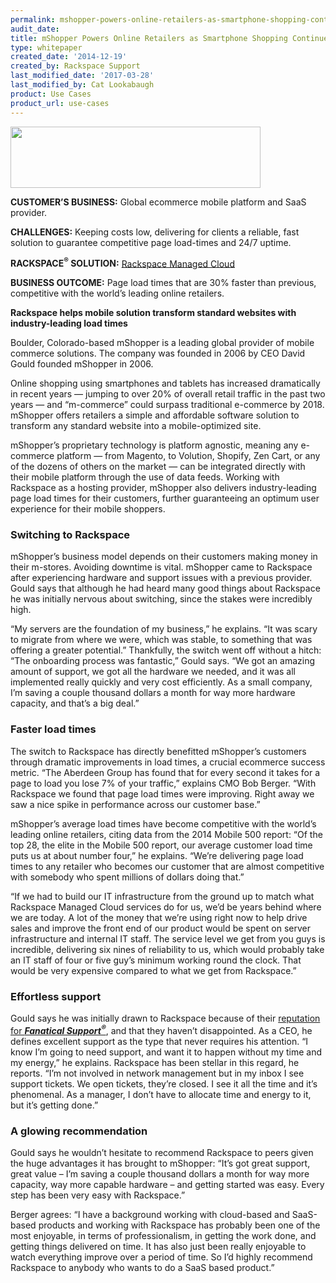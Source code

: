 ```yaml
---
permalink: mshopper-powers-online-retailers-as-smartphone-shopping-continues-to-grow/
audit_date:
title: mShopper Powers Online Retailers as Smartphone Shopping Continues to Grow
type: whitepaper
created_date: '2014-12-19'
created_by: Rackspace Support
last_modified_date: '2017-03-28'
last_modified_by: Cat Lookabaugh
product: Use Cases
product_url: use-cases
---
```


<a href="http://mshopper.com/">
   <img src="{% asset_path use-cases/mshopper-powers-online-retailers-as-smartphone-shopping-continues-to-grow/mShopper_logo_color1.png %}" width="400" height="98" />
</a>

**CUSTOMER’S BUSINESS:** Global ecommerce mobile platform and SaaS provider.

**CHALLENGES:** Keeping costs low, delivering for clients a reliable, fast
solution to guarantee competitive page load-times and 24/7 uptime.

**RACKSPACE<sup>&reg;</sup> SOLUTION:** [Rackspace Managed Cloud](http://www.rackspace.com/cloud)

**BUSINESS OUTCOME:** Page load times that are 30% faster than previous,
competitive with the world’s leading online retailers.

**Rackspace helps mobile solution transform standard websites with
industry-leading load times**

Boulder, Colorado-based mShopper is a leading global provider of mobile
commerce solutions. The company was founded in 2006 by CEO David Gould
founded mShopper in 2006.

Online shopping using smartphones and tablets has increased dramatically
in recent years — jumping to over 20% of overall retail traffic in the
past two years — and “m-commerce” could surpass traditional e-commerce
by 2018. mShopper offers retailers a simple and affordable software
solution to transform any standard website into a mobile-optimized site.

mShopper’s proprietary technology is platform agnostic, meaning any
e-commerce platform — from Magento, to Volution, Shopify, Zen Cart, or
any of the dozens of others on the market — can be integrated directly
with their mobile platform through the use of data feeds. Working with
Rackspace as a hosting provider, mShopper also delivers industry-leading
page load times for their customers, further guaranteeing an optimum
user experience for their mobile shoppers.

### Switching to Rackspace

mShopper’s business model depends on their customers making money in
their m-stores. Avoiding downtime is vital. mShopper came to Rackspace
after experiencing hardware and support issues with a previous provider.
Gould says that although he had heard many good things about Rackspace
he was initially nervous about switching, since the stakes were
incredibly high.

“My servers are the foundation of my business,” he explains. “It was
scary to migrate from where we were, which was stable, to something that
was offering a greater potential.” Thankfully, the switch went off
without a hitch: “The onboarding process was fantastic,” Gould says. “We
got an amazing amount of support, we got all the hardware we needed, and
it was all implemented really quickly and very cost efficiently. As a
small company, I’m saving a couple thousand dollars a month for way more
hardware capacity, and that’s a big deal.”

### Faster load times

The switch to Rackspace has directly benefitted mShopper’s customers
through dramatic improvements in load times, a crucial ecommerce success
metric. “The Aberdeen Group has found that for every second it takes for
a page to load you lose 7% of your traffic,” explains CMO Bob Berger.
“With Rackspace we found that page load times were improving. Right away
we saw a nice spike in performance across our customer base.”

mShopper’s average load times have become competitive with the world’s
leading online retailers, citing data from the 2014 Mobile 500 report:
“Of the top 28, the elite in the Mobile 500 report, our average customer
load time puts us at about number four,” he explains. “We’re delivering
page load times to any retailer who becomes our customer that are almost
competitive with somebody who spent millions of dollars doing that.”

“If we had to build our IT infrastructure from the ground up to match
what Rackspace Managed Cloud services do for us, we’d be years behind
where we are today. A lot of the money that we’re using right now to
help drive sales and improve the front end of our product would be spent
on server infrastructure and internal IT staff. The service level we get
from you guys is incredible, delivering six nines of reliability to us,
which would probably take an IT staff of four or five guy’s minimum
working round the clock. That would be very expensive compared to what
we get from Rackspace.”

### Effortless support

Gould says he was initially drawn to Rackspace because of their
[reputation for ***Fanatical Support<sup>&reg;</sup>***](https://www.youtube.com/watch?v=7ge7rotzBI0),
and that they haven’t disappointed. As a CEO, he defines excellent
support as the type that never requires his attention. “I know I’m going
to need support, and want it to happen without my time and my energy,”
he explains. Rackspace has been stellar in this regard, he reports. “I’m
not involved in network management but in my inbox I see support
tickets. We open tickets, they’re closed. I see it all the time and it’s
phenomenal. As a manager, I don’t have to allocate time and energy to
it, but it’s getting done.”

### A glowing recommendation

Gould says he wouldn’t hesitate to recommend Rackspace to peers given
the huge advantages it has brought to mShopper: “It’s got great support,
great value – I’m saving a couple thousand dollars a month for way more
capacity, way more capable hardware – and getting started was easy.
Every step has been very easy with Rackspace.”

Berger agrees: “I have a background working with cloud-based and
SaaS-based products and working with Rackspace has probably been one of
the most enjoyable, in terms of professionalism, in getting the work
done, and getting things delivered on time. It has also just been really
enjoyable to watch everything improve over a period of time. So I’d
highly recommend Rackspace to anybody who wants to do a SaaS based
product.”
